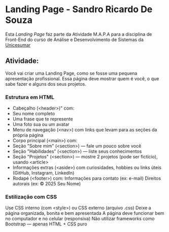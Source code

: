 # Landing Page - Sandro Ricardo De Souza

Esta *Landing Page* faz parte da Atividade M.A.P.A para a disciplina de Front-End do curso de Análise e Desenvolvimento de Sistemas da [Unicesumar](https://www.unicesumar.edu.br/)

## Atividade:

Você vai criar uma Landing Page, como se fosse uma pequena apresentação profissional. Essa página deve mostrar quem é você, o que sabe fazer e alguns dos seus projetos.


### Estrutura em HTML

- Cabeçalho (\<header\>)" com:
- Seu nome completo
- Uma frase que te represente
- Uma foto sua ou um avatar
- Menu de navegação (\<nav\>) com links que levam para as seções da própria página
- Corpo principal (\<main\>) com:
- Seção "Sobre mim" (\<section\>) — fale um pouco sobre você
- Seção "Habilidades" (\<section\>) — liste seus conhecimentos
- Seção "Projetos" (\<section\>) — mostre 2 projetos (pode ser fictício), usando \<article\>
- Informações extras (\<aside\>) com curiosidades, hobbies ou links úteis (GitHub, Instagram, LinkedIn)
- Rodapé (\<footer>) com:
Informações para contato (ex: e-mail)
Direitos autorais (ex: © 2025 Seu Nome)
 
###  Estilização com CSS
Use CSS interno (com \<style\>) ou CSS externo (arquivo .css)
Deixe a página organizada, bonita e bem apresentada
A página deve funcionar bem no computador e no celular (responsiva)
Não utilizar frameworks como Bootstrap — apenas HTML + CSS puro